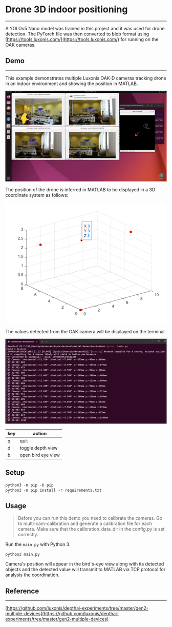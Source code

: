 # Drone 3D indoor positioning

---

A YOLOv5 Nano model was trained in this project and it was used for drone detection. The PyTorch file was then converted to blob format using [https://tools.luxonis.com/](https://tools.luxonis.com/) for running on the OAK cameras.

## Demo

---

This example demonstrates multiple Luxonis OAK-D cameras tracking drone in an indoor environment and showing the position in MATLAB.

![](demo/drone.png)

The position of the drone is inferred in MATLAB to be displayed in a 3D coordinate system as follows:

![](demo/location.png)

The values detected from the OAK camera will be displayed on the terminal

![](demo/terminal.png)

| key | action |
| --- | --- |
| q | quit |
| d | toggle depth view |
| b | open bird eye view |

## Setup

```
python3 -m pip -U pip
python3 -m pip install -r requirements.txt
```

## Usage

> Before you can run this demo you need to calibrate the cameras. Go to multi-cam-calibration and generate a calibration file for each camera. Make sure that the calibration_data_dir in the config.py is set correctly.
> 

Run the `main.py` with Python 3.

```
python3 main.py
```

Camera's position will appear in the bird's-eye view along with its detected objects and the detected value will transmit to MATLAB via TCP protocol for analysis the coordination.

## Reference

------

[https://github.com/luxonis/depthai-experiments/tree/master/gen2-multiple-devices](https://github.com/luxonis/depthai-experiments/tree/master/gen2-multiple-devices)